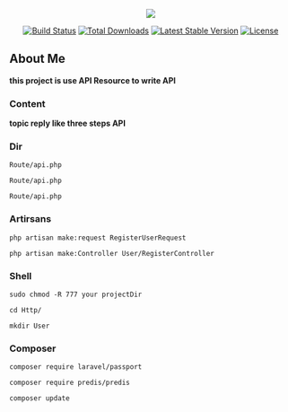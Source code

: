 <p align="center"><img src="https://laravel.com/assets/img/components/logo-laravel.svg"></p>

<p align="center">
<a href="https://travis-ci.org/laravel/framework"><img src="https://travis-ci.org/laravel/framework.svg" alt="Build Status"></a>
<a href="https://packagist.org/packages/laravel/framework"><img src="https://poser.pugx.org/laravel/framework/d/total.svg" alt="Total Downloads"></a>
<a href="https://packagist.org/packages/laravel/framework"><img src="https://poser.pugx.org/laravel/framework/v/stable.svg" alt="Latest Stable Version"></a>
<a href="https://packagist.org/packages/laravel/framework"><img src="https://poser.pugx.org/laravel/framework/license.svg" alt="License"></a>
</p>

## About Me
**this project is use API Resource to write API**

### Content
**topic reply like three steps API**

### Dir
`Route/api.php`

`Route/api.php`

`Route/api.php`

### Artirsans
`php artisan make:request RegisterUserRequest`

`php artisan make:Controller User/RegisterController`

### Shell 
`sudo chmod -R 777 your projectDir`

`cd Http/`

`mkdir User`

### Composer
`composer require laravel/passport`

`composer require predis/predis`

`composer update`
